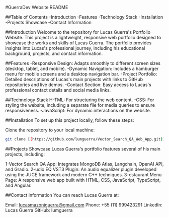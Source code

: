 #GuerraDev Website README

##Table of Contents
-Introduction
-Features
-Technology Stack
-Installation
-Projects Showcase
-Contact Information

##Introduction
Welcome to the repository for Lucas Guerra's Portfolio Website. This project is a lightweight, responsive web portfolio designed to showcase the works and skills of Lucas Guerra. The portfolio provides insights into Lucas's professional journey, including his educational background, projects, and contact information.

##Features
-Responsive Design: Adapts smoothly to different screen sizes (desktop, tablet, and mobile).
-Dynamic Navigation: Includes a hamburger menu for mobile screens and a desktop navigation bar.
-Project Portfolio: Detailed descriptions of Lucas's main projects with links to GitHub repositories and live demos.
-Contact Section: Easy access to Lucas's professional contact details and social media links.

##Technology Stack
H-TML: For structuring the web content.
-CSS: For styling the website, including a separate file for media queries to ensure responsiveness.
-JavaScript: For dynamic interactions on the website.

##Installation
To set up this project locally, follow these steps:

Clone the repository to your local machine:
```bash
git clone [(https://github.com/lumguerra/Vector_Search_QA_Web_App.git)](https://github.com/lumguerra/lucasguerra-portfolio.git)]
```

##Projects Showcase
Lucas Guerra's portfolio features several of his main projects, including:

1-Vector Search QA App: Integrates MongoDB Atlas, Langchain, OpenAI API, and Gradio.
2-udio EQ VST3 Plugin: An audio equalizer plugin developed using the JUCE framework and modern C++ techniques.
3-estaurant Menu Page: A responsive web app built with HTML, CSS, JavaScript, TypeScript, and Angular.

##Contact Information
You can reach Lucas Guerra at:

Email: lucasmazoniguerra@gmail.com
Phone: +55 (11) 999423291
LinkedIn: Lucas Guerra
GitHub: lumguerra
